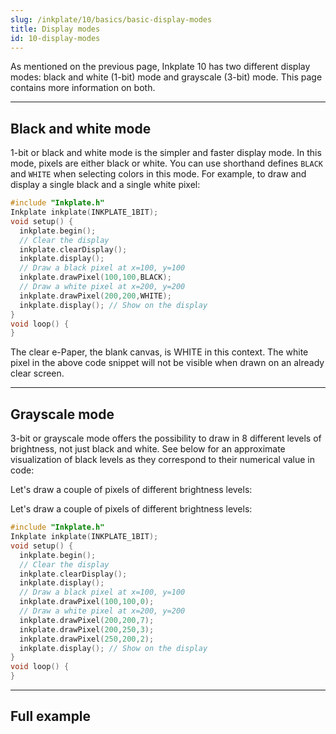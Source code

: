 ```yaml
---
slug: /inkplate/10/basics/basic-display-modes
title: Display modes
id: 10-display-modes
---
```


As mentioned on the previous page, Inkplate 10 has two different display modes: black and white (1-bit) mode and grayscale (3-bit) mode. This page contains more information on both.

---

## Black and white mode

1-bit or black and white mode is the simpler and faster display mode. In this mode, pixels are either black or white. You can use shorthand defines `BLACK` and `WHITE` when selecting colors in this mode. For example, to draw and display a single black and a single white pixel:

```cpp
#include "Inkplate.h"
Inkplate inkplate(INKPLATE_1BIT);
void setup() {
  inkplate.begin();
  // Clear the display
  inkplate.clearDisplay();
  inkplate.display();
  // Draw a black pixel at x=100, y=100
  inkplate.drawPixel(100,100,BLACK);
  // Draw a white pixel at x=200, y=200
  inkplate.drawPixel(200,200,WHITE);
  inkplate.display(); // Show on the display
}
void loop() {
}
```

<InfoBox>The clear e-Paper, the blank canvas, is WHITE in this context. The white pixel in the above code snippet will not be visible when drawn on an already clear screen.</InfoBox>

---

## Grayscale mode

3-bit or grayscale mode offers the possibility to draw in 8 different levels of brightness, not just black and white. See below for an approximate visualization of black levels as they correspond to their numerical value in code:

<CenteredImage src="/img/inkplate10/grayscale.png" alt="3bit grayscale" caption="Black levels in 3-bit mode" width="450px" />

Let's draw a couple of pixels of different brightness levels:

Let's draw a couple of pixels of different brightness levels:

```cpp
#include "Inkplate.h"
Inkplate inkplate(INKPLATE_1BIT);
void setup() {
  inkplate.begin();
  // Clear the display
  inkplate.clearDisplay();
  inkplate.display();
  // Draw a black pixel at x=100, y=100
  inkplate.drawPixel(100,100,0);
  // Draw a white pixel at x=200, y=200
  inkplate.drawPixel(200,200,7);
  inkplate.drawPixel(200,250,3);
  inkplate.drawPixel(250,200,2);
  inkplate.display(); // Show on the display
}
void loop() {
}
```
---

## Full example

<QuickLink 
  title="Inkplate10_Black_And_White.ino" 
  description="Full example using black and white display mode on Inkplate 10." 
  url="https://github.com/SolderedElectronics/Inkplate-Arduino-library/blob/dev/examples/Inkplate10/Basic/Inkplate10_Black_And_White/Inkplate10_Black_And_White.ino" 
/>

<QuickLink 
  title="Inkplate10_Grayscale.ino" 
  description="Full example using grayscale display mode on Inkplate 10." 
  url="https://github.com/SolderedElectronics/Inkplate-Arduino-library/blob/dev/examples/Inkplate10/Basic/Inkplate10_Grayscale/Inkplate10_Grayscale.ino" 
/>
